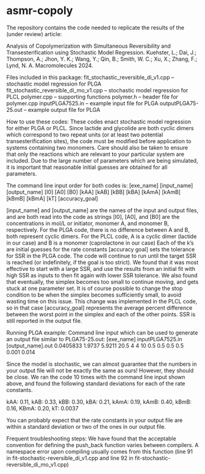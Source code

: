# asmr-copoly
The repository contains the code needed to replicate the results of the (under review) article:

Analysis of Copolymerization with Simultaneous Reversibility and Transesterification using Stochastic Model Regression. Kuehster, L.; Dai, J.; Thompson, A.; Jhon, Y. K.; Wang, Y.; Qin, B.; Smith, W. C.; Xu, X.; Zhang, F.; Lynd, N. A. Macromolecules 2024.

Files included in this package: fit_stochastic_reversible_di_v1.cpp –
stochastic model regression for PLGA
fit_stochastic_reversible_di_mo_v1.cpp – stochastic model regression for
PLCL polymer.cpp – supporting functions polymer.h – header file for
polymer.cpp inputPLGA7525.in – example input file for PLGA
outputPLGA75-25.out – example output file for PLGA

How to use these codes: These codes enact stochastic model regression
for either PLGA or PLCL. Since lactide and glycolide are both cyclic
dimers which correspond to two repeat units (or at least two potential
transesterification sites), the code must be modified before application
to systems containing two monomers. Care should also be taken to ensure
that only the reactions which are relevant to your particular system are
included. Due to the large number of parameters which are being
simulated, it is important that reasonable initial guesses are obtained
for all parameters.

The command line input order for both codes is: [exe_name] [input_name]
[output_name] [I0] [A0] [B0] [kAA] [kAB] [kBB] [kBA] [kAmA] [kAmB]
[kBmB] [kBmA] [kT] [accuracy_goal]

[input_name] and [output_name] are the names of the input and output
files, and are both read into the code as strings [I0], [A0], and [B0]
are the concentrations in mol/L or initiator, monomer A, and monomer B,
respectively. For the PLGA code, there is no difference between A and B,
both represent cyclic dimers. For the PLCL code, A is a cyclic dimer
(lactide in our case) and B is a monomer (caprolactone in our case) Each
of the k’s are initial guesses for the rate constants [accuracy goal]
sets the tolerance for SSR in the PLGA code. The code will continue to
run until the target SSR is reached (or indefinitely, if the goal is too
strict). We found that it was most effective to start with a large SSR,
and use the results from an initial fit with high SSR as inputs to then
fit again with lower SSR tolerance. We also found that eventually, the
simplex becomes too small to continue moving, and gets stuck at one
parameter set. It is of course possible to change the stop condition to
be when the simplex becomes sufficiently small, to avoid wasting time on
this issue. This change was implemented in the PLCL code, so in that
case [accuracy_goal] represents the average percent difference between
the worst point in the simplex and each of the other points. SSR is
still reported in the output file.

Running PLGA example: Command line input which can be used to generate
an output file similar to PLGA75-25.out: [exe_name] inputPLGA7525.in
[output_name].out 0.0405833 1.9737 5.9211 20.5 4 4 10 0.5 0.5 0.5 0.5
0.001 0.014

Since the model is stochastic, we can almost guarantee that the numbers
in your output file will not be exactly the same as ours! However, they
should be close. We ran the code 10 times with the command line input
shown above, and found the following standard deviations for each of the
rate constants.

kAA: 0.11, kAB: 0.33, kBB: 0.30, kBA: 0.21, kAmA: 0.19, kAmB: 0.40, 
kBmB: 0.16, KBmA: 0.20, kT: 0.0037

You can probably expect that the rate constants in your output file are
within a standard deviation or two of the ones in our output file.

Frequent troubleshooting steps: We have found that the acceptable
convention for defining the push_back function varies between compilers.
A namespace error upon compiling usually comes from this function (line
91 in fit-stochastic-reversible_di_v1.cpp and line 92 in
fit-stochastic-reversible_di_mo_v1.cpp)
